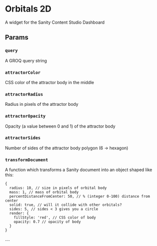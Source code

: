 # Orbitals 2D

A widget for the Sanity Content Studio Dashboard

## Params

### `query`
A GROQ query string

### `attractorColor`
CSS color of the attractor body in the middle

### `attractorRadius`
Radius in pixels of the attractor body

### `attractorOpacity`
Opacity (a value between 0 and 1) of the attractor body

### `attractorSides`
Number of sides of the attractor body polygon (6 -> hexagon)

### `transformDocument`
A function which transforms a Sanity document into an object shaped like this:

```
{
  radius: 10, // size in pixels of orbital body
  mass: 1, // mass of orbital body
  percentDistanceFromCenter: 50, // % (integer 0-100) distance from center
  solid: true, // will it collide with other orbitals?
  sides: 5, // sides < 3 gives you a circle
  render: {
    fillStyle: 'red', // CSS color of body
    opacity: 0.7 // opacity of body
  }
}
```

....